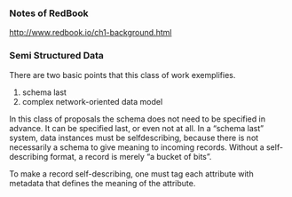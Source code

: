 ### Notes of RedBook

<http://www.redbook.io/ch1-background.html>



### Semi Structured Data

There are two basic points that this class of work exemplifies.
1) schema last
2) complex network-oriented data model

In this class of proposals the schema does not need to be specified in advance. It can be
specified last, or even not at all. In a “schema last” system, data instances must be selfdescribing, because there is not necessarily a schema to give meaning to incoming
records. Without a self-describing format, a record is merely “a bucket of bits”.

To make a record self-describing, one must tag each attribute with metadata that defines
the meaning of the attribute.

